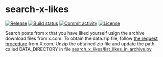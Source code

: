 # search-x-likes

[![Release](https://img.shields.io/github/v/release/cast42/search-x-likes)](https://img.shields.io/github/v/release/cast42/search-x-likes)
[![Build status](https://img.shields.io/github/actions/workflow/status/cast42/search-x-likes/main.yml?branch=main)](https://github.com/cast42/search-x-likes/actions/workflows/main.yml?query=branch%3Amain)
[![Commit activity](https://img.shields.io/github/commit-activity/m/cast42/search-x-likes)](https://img.shields.io/github/commit-activity/m/cast42/search-x-likes)
[![License](https://img.shields.io/github/license/cast42/search-x-likes)](https://img.shields.io/github/license/cast42/search-x-likes)

Search posts from x that you have liked yourself usign the archive download files from x.com. To obtain the data.zip file, follow [the request procedure](https://help.x.com/en/managing-your-account/how-to-download-your-x-archive) from X.com. Unzip the obtained zip file and update the path called DATA_DIRECTORY in file [search_x_likes/list_likes_in_archive.py](https://github.com/cast42/search-x-likes/blob/main/search_x_likes/list_likes_in_archive.py)
